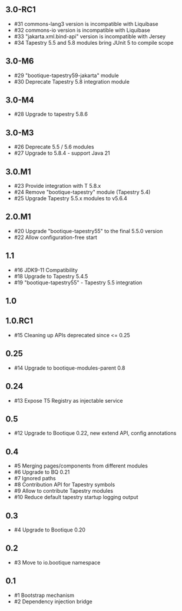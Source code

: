## 3.0-RC1

* #31 commons-lang3 version is incompatible with Liquibase
* #32 commons-io version is incompatible with Liquibase
* #33 "jakarta.xml.bind-api" version is incompatible with Jersey
* #34 Tapestry 5.5 and 5.8 modules bring JUnit 5 to compile scope

## 3.0-M6

* #29 "bootique-tapestry59-jakarta" module
* #30 Deprecate Tapestry 5.8 integration module

## 3.0-M4

* #28 Upgrade to tapestry 5.8.6

## 3.0-M3

* #26 Deprecate 5.5 / 5.6 modules
* #27 Upgrade to 5.8.4 - support Java 21

## 3.0.M1

* #23 Provide integration with T 5.8.x
* #24 Remove "bootique-tapestry" module (Tapestry 5.4)
* #25 Upgrade Tapestry 5.5.x modules to v5.6.4

## 2.0.M1

* #20 Upgrade "bootique-tapestry55" to the final 5.5.0 version
* #22  Allow configuration-free start 

## 1.1

* #16 JDK9-11 Compatibility 
* #18 Upgrade to Tapestry 5.4.5 
* #19 "bootique-tapestry55" - Tapestry 5.5 integration 

## 1.0

## 1.0.RC1

* #15 Cleaning up APIs deprecated since <= 0.25

## 0.25

* #14 Upgrade to bootique-modules-parent 0.8

## 0.24

* #13  Expose T5 Registry as injectable service

## 0.5

* #12 Upgrade to Bootique 0.22, new extend API, config annotations

## 0.4

* #5 Merging pages/components from different modules
* #6 Upgrade to BQ 0.21
* #7 Ignored paths
* #8 Contribution API for Tapestry symbols
* #9 Allow to contribute Tapestry modules
* #10 Reduce default tapestry startup logging output

## 0.3

* #4 Upgrade to Bootique 0.20

## 0.2

* #3 Move to io.bootique namespace
 
## 0.1

* #1 Bootstrap mechanism
* #2 Dependency injection bridge


